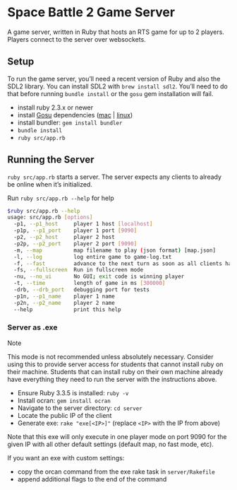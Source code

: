 # Space Battle 2 Game Server

A game server, written in Ruby that hosts an RTS game for up to 2 players. Players connect to the server over websockets.

## Setup

To run the game server, you’ll need a recent version of Ruby and also the SDL2 library. You can install SDL2 with `brew install sdl2`. You’ll need to do that before running `bundle install` or the `gosu` gem installation will fail.

- install ruby 2.3.x or newer
- install [Gosu](https://www.libgosu.org/ruby.html) dependencies ([mac](https://github.com/gosu/gosu/wiki/Getting-Started-on-OS-X) | [linux](https://github.com/gosu/gosu/wiki/Getting-Started-on-Linux))
- install bundler: `gem install bundler`
- `bundle install`
- `ruby src/app.rb`

## Running the Server

`ruby src/app.rb` starts a server. The server expects any clients to already be online when it’s initialized.

Run `ruby src/app.rb --help` for help

```sh
$ruby src/app.rb --help
usage: src/app.rb [options]
  -p1, --p1_host     player 1 host [localhost]
  -p1p, --p1_port    player 1 port [9090]
  -p2, --p2_host     player 2 host
  -p2p, --p2_port    player 2 port [9090]
  -m, --map          map filename to play (json format) [map.json]
  -l, --log          log entire game to game-log.txt
  -f, --fast         advance to the next turn as soon as all clients have sent a message
  -fs, --fullscreen  Run in fullscreen mode
  -nu, --no_ui       No GUI; exit code is winning player
  -t, --time         length of game in ms [300000]
  -drb, --drb_port   debugging port for tests
  -p1n, --p1_name    player 1 name
  -p2n, --p2_name    player 2 name
  --help             print this help
```

### Server as .exe

> [!Note]
> This mode is not recommended unless absolutely necessary.
> Consider using this to provide server access for students that cannot install ruby on their machine.
> Students that can install ruby on their own machine already have everything they need to run the server with the instructions above.

- Ensure Ruby 3.3.5 is installed: `ruby -v`
- Install ocran: `gem install ocran`
- Navigate to the server directory: `cd server`
- Locate the public IP of the client
- Generate exe: `rake "exe[<IP>]"` (replace `<IP>` with the IP from above)

Note that this exe will only execute in one player mode on port 9090 for the given IP with all other default settings (default map, no fast mode, etc).

If you want an exe with custom settings:

- copy the orcan command from the exe rake task in `server/Rakefile`
- append additional flags to the end of the command
